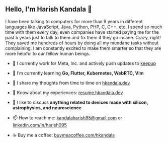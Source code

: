 <h2>Hello, I'm Harish Kandala 👋</h2>
I have been talking to computers for more than 9 years in different languages like JavaScript, Java, Python, PHP, C, C++, etc. I spend so much time with them every day, even companies have started paying me for the past 5 years just to talk to them and fix them if they go insane. Crazy, right! They saved me hundreds of hours by doing all my mundane tasks without complaining. I am constantly excited to make them smarter so that they are more helpful to our fellow human beings.

<br>

- 🔭 I currently work for Meta, Inc. and actively push updates to [keepup](https://keepup.page/)

- 🌱 I’m currently learning **Go, Flutter, Kubernetes, WebRTC, Vim**

- 📝 I share my thoughts from time to time on [hkandala.dev](https://hkandala.dev)

- 📄 Know about my experiences: [resume.hkandala.dev](https://resume.hkandala.dev)

- 💬 I like to discuss **anything related to devices made with silicon, astrophysics, and neuroscience**

- 📫 How to reach me: [kandalaharish95@gmail.com](mailto:kandalaharish95@gmail.com) or [linkedin.com/in/harish095](https://www.linkedin.com/in/harish095)

- ☕ Buy me a coffee: [buymeacoffee.com/hkandala](https://www.buymeacoffee.com/hkandala)
